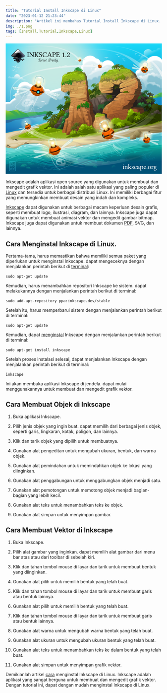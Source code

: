 ```yaml
---
title: "Tutorial Install Inkscape di Linux"
date: "2023-01-12 21:23:44"
description: "Artikel ini membahas Tutorial Install Inkscape di Linux. Dengan tutorial ini, dapat dengan mudah menginstal Inkscape di Linux."
img: ./1.png
tags: [Install,Tutorial,Inkscape,Linux]
---
```


![Install Inkscape di Linux](1.png)

Inkscape adalah aplikasi open source yang digunakan untuk membuat dan mengedit grafik vektor. Ini adalah salah satu aplikasi yang paling populer di [Linux](https://wappur.my.id/tags/linux/) dan tersedia untuk berbagai distribusi Linux. Ini memiliki berbagai fitur yang memungkinkan membuat desain yang indah dan kompleks.

[Inkscape](https://wappur.my.id/tags/inkscape/) dapat digunakan untuk berbagai macam keperluan desain grafis, seperti membuat logo, ilustrasi, diagram, dan lainnya. Inkscape juga dapat digunakan untuk membuat animasi vektor dan mengedit gambar bitmap. Inkscape juga dapat digunakan untuk membuat dokumen [PDF](https://wappur.my.id/tags/pdf/), SVG, dan lainnya.


## Cara Menginstal Inkscape di Linux.

Pertama-tama, harus memastikan bahwa memiliki semua paket yang diperlukan untuk menginstal Inkscape. dapat mengeceknya dengan menjalankan perintah berikut di [terminal](https://wappur.my.id/tags/terminal/):

<code>sudo apt-get update</code>

Kemudian, harus menambahkan repositori Inkscape ke sistem. dapat melakukannya dengan menjalankan perintah berikut di terminal:

<code>sudo add-apt-repository ppa:inkscape.dev/stable </code>

Setelah itu, harus memperbarui sistem dengan menjalankan perintah berikut di terminal:

<code>sudo apt-get update</code>

Kemudian, dapat [menginstal](https://wappur.my.id/tags/install/) Inkscape dengan menjalankan perintah berikut di terminal:

<code>sudo apt-get install inkscape</code>

Setelah proses instalasi selesai, dapat menjalankan Inkscape dengan menjalankan perintah berikut di terminal:

<code>inkscape</code>

Ini akan membuka aplikasi Inkscape di jendela. dapat mulai menggunakannya untuk membuat dan mengedit grafik vektor.

## Cara Membuat Objek di Inkscape

1. Buka aplikasi Inkscape.

2. Pilih jenis objek yang ingin buat. dapat memilih dari berbagai jenis objek, seperti garis, lingkaran, kotak, poligon, dan lainnya.

3. Klik dan tarik objek yang dipilih untuk membuatnya.

4. Gunakan alat pengeditan untuk mengubah ukuran, bentuk, dan warna objek.

5. Gunakan alat pemindahan untuk memindahkan objek ke lokasi yang diinginkan.

6. Gunakan alat penggabungan untuk menggabungkan objek menjadi satu.

7. Gunakan alat pemotongan untuk memotong objek menjadi bagian-bagian yang lebih kecil.

8. Gunakan alat teks untuk menambahkan teks ke objek.

9. Gunakan alat simpan untuk menyimpan gambar.

## Cara Membuat Vektor di Inkscape

1. Buka Inkscape.

2. Pilih alat gambar yang inginkan. dapat memilih alat gambar dari menu bar atas atau dari toolbar di sebelah kiri.

3. Klik dan tahan tombol mouse di layar dan tarik untuk membuat bentuk yang diinginkan.

4. Gunakan alat pilih untuk memilih bentuk yang telah buat.

5. Klik dan tahan tombol mouse di layar dan tarik untuk membuat garis atau bentuk lainnya.

6. Gunakan alat pilih untuk memilih bentuk yang telah buat.

7. Klik dan tahan tombol mouse di layar dan tarik untuk membuat garis atau bentuk lainnya.

8. Gunakan alat warna untuk mengubah warna bentuk yang telah buat.

9. Gunakan alat ukuran untuk mengubah ukuran bentuk yang telah buat.

10. Gunakan alat teks untuk menambahkan teks ke dalam bentuk yang telah buat.

11. Gunakan alat simpan untuk menyimpan grafik vektor.

Demikianlah artikel [cara](https://wappur.my.id/tags/tutorial/) menginstal Inkscape di Linux. Inkscape adalah aplikasi yang sangat berguna untuk membuat dan mengedit grafik vektor. Dengan tutorial ini, dapat dengan mudah menginstal Inkscape di Linux.